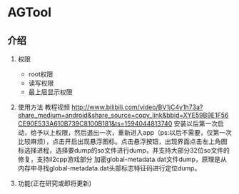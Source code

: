 # AGTool

## 介绍

1. 权限

   - root权限
   - 读写权限
   - 最上层显示权限

2. 使用方法
   教程视频 <a href="http://www.bilibili.com/video/BV1jC4y1h73a?share_medium=android&share_source=copy_link&bbid=XYE59B9E1F56CE90E533A610B739C8100B181&ts=1594044813740">http://www.bilibili.com/video/BV1jC4y1h73a?share_medium=android&share_source=copy_link&bbid=XYE59B9E1F56CE90E533A610B739C8100B181&ts=1594044813740</a>
   安装以后第一次启动，给予以上权限，然后退出一次，重新进入app（ps:以后不需要，仅第一次比较麻烦），点击开启出现悬浮图标。点击悬浮按钮，出现界面点击左上角图标选择进程，选择要dump的so文件进行dump，并支持大部分32位so文件的修复，支持il2cpp游戏部分 加密global-metadata.dat文件dump，原理是从内存中寻找global-metadata.dat头部标志特征码进行定位dump。

3. 功能(正在研究或即将更新)



